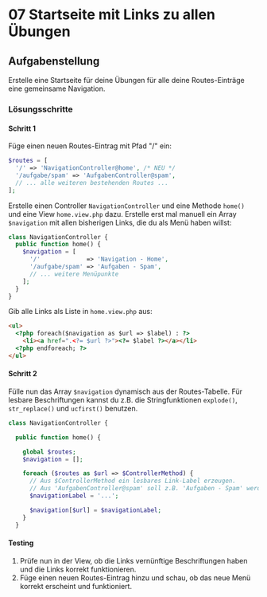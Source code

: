 # 07 Startseite mit Links zu allen Übungen

## Aufgabenstellung

Erstelle eine Startseite für deine Übungen für alle deine Routes-Einträge eine gemeinsame Navigation. 

### Lösungsschritte

#### Schritt 1

Füge einen neuen Routes-Eintrag mit Pfad "/" ein:

```php
$routes = [
  '/' => 'NavigationController@home', /* NEU */
  '/aufgabe/spam' => 'AufgabenController@spam',
  // ... alle weiteren bestehenden Routes ...
];
```

Erstelle einen Controller `NavigationController` und eine Methode `home()` und eine View `home.view.php` dazu. Erstelle erst mal manuell ein Array `$navigation` mit allen bisherigen Links, die du als Menü haben willst: 

```php
class NavigationController {
  public function home() {
    $navigation = [
      '/'             => 'Navigation - Home',
      '/aufgabe/spam' => 'Aufgaben - Spam',
      // ... weitere Menüpunkte
    ];
  }
}
```

Gib alle Links als Liste in `home.view.php` aus: 

```html
<ul>
  <?php foreach($navigation as $url => $label) : ?>
    <li><a href=".<?= $url ?>"><?= $label ?></a></li>
  <?php endforeach; ?>
</ul>
```

#### Schritt 2

Fülle nun das Array `$navigation` dynamisch aus der Routes-Tabelle. Für lesbare Beschriftungen kannst du z.B. die Stringfunktionen `explode()`, `str_replace()` und `ucfirst()` benutzen. 

```php
class NavigationController {

  public function home() {

    global $routes;
    $navigation = [];

    foreach ($routes as $url => $ControllerMethod) {
      // Aus $ControllerMethod ein lesbares Link-Label erzeugen.
      // Aus 'AufgabenController@spam' soll z.B. 'Aufgaben - Spam' werden.
      $navigationLabel = '...';

      $navigation[$url] = $navigationLabel;
    }
  }
```

#### Testing

1. Prüfe nun in der View, ob die Links vernünftige Beschriftungen haben und die Links korrekt funktionieren. 
2. Füge einen neuen Routes-Eintrag hinzu und schau, ob das neue Menü korrekt erscheint und funktioniert. 

